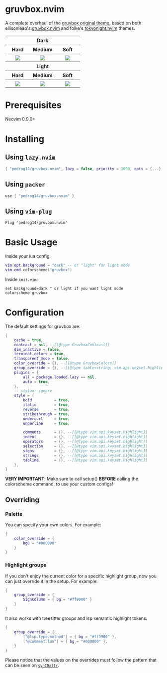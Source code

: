 # gruvbox.nvim

A complete overhaul of the [gruvbox original theme](https://github.com/morhetz/gruvbox), based on both ellisonleao's [gruvbox.nvim](https://github.com/ellisonleao/gruvbox.nvim) and folke's [tokyonight.nvim](https://github.com/folke/tokyonight.nvim) themes.

<table width="100%">
    <tr>
        <th colspan=3>Dark</th>
    </tr>
    <tr>
        <th>Hard</th>
        <th>Medium</th>
        <th>Soft</th>
    </tr>
    <tr>
        <th width="33%">
            <img src="https://github.com/user-attachments/assets/5d137a27-5019-42d9-8cd2-8ef0598b8fd7"/>
        </th>
        <th width="33%">
            <img src="https://github.com/user-attachments/assets/6871e0d8-7541-4cd5-b02e-039630286646"/>
        </th>
        <th width="33%">
            <img src="https://github.com/user-attachments/assets/f1907a62-e89b-40ae-835e-b2e5732b8334"/>
        </th>
    </tr>
    <tr>
        <th colspan=3>Light</th>
    </tr>
    <tr>
        <th>Hard</th>
        <th>Medium</th>
        <th>Soft</th>
    </tr>
    <tr>
        <th width="33%">
            <img src="https://github.com/user-attachments/assets/837d35a7-cf14-4906-92e6-e7686dbfa717"/>
        </th>
        <th width="33%">
            <img src="https://github.com/user-attachments/assets/f7281ab7-57f1-4027-9be7-d7ef62235021"/>
        </th>
        <th width="33%">
            <img src="https://github.com/user-attachments/assets/2f863f46-5431-4032-bae2-f9046cf1797e"/>
        </th>
    </tr>
</table>

# Prerequisites

Neovim 0.9.0+

# Installing

## Using `lazy.nvim`

```lua
{ "pedrog14/gruvbox.nvim", lazy = false, priority = 1000, opts = {...} }
```

## Using `packer`

```lua
use { "pedrog14/gruvbox.nvim" }
```

## Using `vim-plug`

```vim
Plug 'pedrog14/gruvbox.nvim'
```

# Basic Usage

Inside your lua config:

```lua
vim.opt.background = "dark" -- or "light" for light mode
vim.cmd.colorscheme("gruvbox")
```

Inside `init.vim`:

```vim
set background=dark " or light if you want light mode
colorscheme gruvbox
```

# Configuration

The default settings for gruvbox are:

```lua
{
    cache = true,
    contrast = nil, --[[@type GruvboxContrast]]
    dim_inactive = false,
    terminal_colors = true,
    transparent_mode = false,
    color_override = {}, --[[@type GruvboxColors]]
    group_override = {}, --[[@type table<string, vim.api.keyset.highlight>]]
    plugins = {
        all = package.loaded.lazy == nil,
        auto = true,
    },
    -- stylua: ignore
    style = {
        bold          = true,
        italic        = true,
        reverse       = true,
        strikethrough = true,
        undercurl     = true,
        underline     = true,

        comments      = {}, --[[@type vim.api.keyset.highlight]]
        indent        = {}, --[[@type vim.api.keyset.highlight]]
        operators     = {}, --[[@type vim.api.keyset.highlight]]
        selection     = {}, --[[@type vim.api.keyset.highlight]]
        signs         = {}, --[[@type vim.api.keyset.highlight]]
        strings       = {}, --[[@type vim.api.keyset.highlight]]
        tabline       = {}, --[[@type vim.api.keyset.highlight]]
    },
}
```

**VERY IMPORTANT**: Make sure to call setup() **BEFORE** calling the colorscheme command, to use your custom configs!

## Overriding

### Palette

You can specify your own colors. For example:

```lua
{
    color_override = {
        bg0 = "#000000"
    }
}
```

### Highlight groups

If you don't enjoy the current color for a specific highlight group, now you can just override it in the setup. For example:

```lua
{
    group_override = {
        SignColumn = { bg = "#ff9900" }
    }
}
```

It also works with treesitter groups and lsp semantic highlight tokens:

```lua
{
    group_override = {
        ["@lsp.type.method"] = { bg = "#ff9900" },
        ["@comment.lua"] = { bg = "#000000" },
    }
}
```

Please notice that the values on the overrides must follow the pattern that can be seen on [`synIDattr`](<https://neovim.io/doc/user/builtin.html#synIDattr()>).
